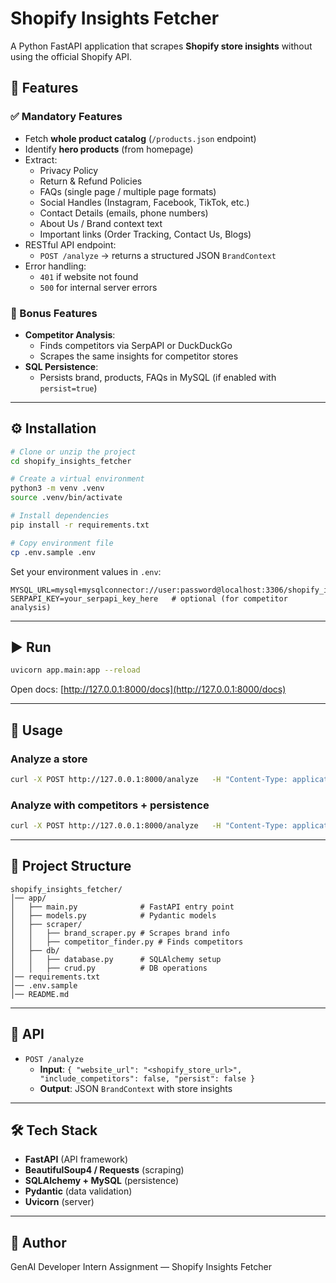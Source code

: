 # Shopify Insights Fetcher

A Python FastAPI application that scrapes **Shopify store insights** without using the official Shopify API.

## 🚀 Features

### ✅ Mandatory Features
- Fetch **whole product catalog** (`/products.json` endpoint)
- Identify **hero products** (from homepage)
- Extract:
  - Privacy Policy
  - Return & Refund Policies
  - FAQs (single page / multiple page formats)
  - Social Handles (Instagram, Facebook, TikTok, etc.)
  - Contact Details (emails, phone numbers)
  - About Us / Brand context text
  - Important links (Order Tracking, Contact Us, Blogs)
- RESTful API endpoint:
  - `POST /analyze` → returns a structured JSON `BrandContext`
- Error handling:
  - `401` if website not found
  - `500` for internal server errors

### 🔹 Bonus Features
- **Competitor Analysis**:
  - Finds competitors via SerpAPI or DuckDuckGo
  - Scrapes the same insights for competitor stores
- **SQL Persistence**:
  - Persists brand, products, FAQs in MySQL (if enabled with `persist=true`)

---

## ⚙️ Installation

```bash
# Clone or unzip the project
cd shopify_insights_fetcher

# Create a virtual environment
python3 -m venv .venv
source .venv/bin/activate

# Install dependencies
pip install -r requirements.txt

# Copy environment file
cp .env.sample .env
```

Set your environment values in `.env`:

```
MYSQL_URL=mysql+mysqlconnector://user:password@localhost:3306/shopify_insights
SERPAPI_KEY=your_serpapi_key_here   # optional (for competitor analysis)
```

---

## ▶️ Run

```bash
uvicorn app.main:app --reload
```

Open docs: [http://127.0.0.1:8000/docs](http://127.0.0.1:8000/docs)

---

## 📌 Usage

### Analyze a store
```bash
curl -X POST http://127.0.0.1:8000/analyze   -H "Content-Type: application/json"   -d '{"website_url":"https://memy.co.in"}'
```

### Analyze with competitors + persistence
```bash
curl -X POST http://127.0.0.1:8000/analyze   -H "Content-Type: application/json"   -d '{"website_url":"https://memy.co.in","include_competitors": true,"persist": true}'
```

---

## 📂 Project Structure

```
shopify_insights_fetcher/
│── app/
│   ├── main.py              # FastAPI entry point
│   ├── models.py            # Pydantic models
│   ├── scraper/
│   │   ├── brand_scraper.py # Scrapes brand info
│   │   ├── competitor_finder.py # Finds competitors
│   ├── db/
│   │   ├── database.py      # SQLAlchemy setup
│   │   ├── crud.py          # DB operations
│── requirements.txt
│── .env.sample
│── README.md
```

---

## 📖 API

- `POST /analyze`
  - **Input**: `{ "website_url": "<shopify_store_url>", "include_competitors": false, "persist": false }`
  - **Output**: JSON `BrandContext` with store insights

---

## 🛠️ Tech Stack

- **FastAPI** (API framework)
- **BeautifulSoup4 / Requests** (scraping)
- **SQLAlchemy + MySQL** (persistence)
- **Pydantic** (data validation)
- **Uvicorn** (server)

---

## 👤 Author

GenAI Developer Intern Assignment — Shopify Insights Fetcher

